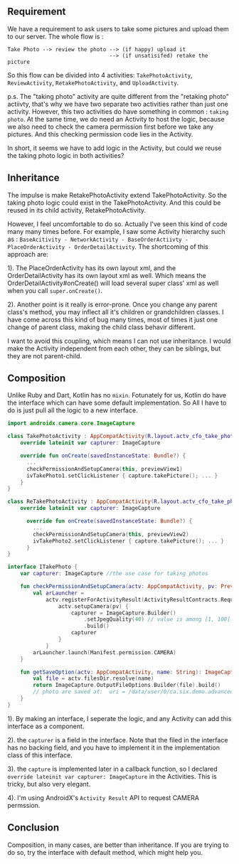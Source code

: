 ## Requirement
We have a requirement to ask users to take some pictures and upload them to our server.
The whole flow is :
```
Take Photo --> review the photo --> (if happy) upload it
                                --> (if unsatisifed) retake the picture
```

So this flow can be divided into 4 activities: `TakePhotoActivity`,  `ReviewActivity`, `RetakePhotoActivity`, and `UploadActivity`.

p.s. The "taking photo" activity are quite different from the "retaking photo" actiivty, that's why we have two separate two activities rather than just one activity. However, this two activities do have something in common : `taking photo`. At the same time, we do need an Activity to host the logic, because we also need to check the camera permission first before we take any pictures. And this checking permission code lies in the Activity. 

In short, it seems we have to add logic in the Activity, but could we reuse the taking photo logic in both activities?


## Inheritance
The impulse is make RetakePhotoActivity extend TakePhotoActivity. So the taking photo logic could exist in the TakePhotoActivity. And this could be reused in its child activity, RetakePhotoActivity.

However, I feel uncomfortable to do so. Actually I've seen this kind of code many many times before. For example, I saw some Activity hierarchy such as : `BaseAcitivity - NetworkActivity - BaseOrderActiivty - PlaceOrderActivity - OrderDetailActivity`. 
The shortcoming of this approach are: 

1). The PlaceOrderActivity has its own layout xml, and the OrderDetailActivity has its own layout xml as well. Which means the OrderDetailActivity#onCreate() will load several super class' xml as well when you call `super.onCreate()`. 

2). Another point is it really is error-prone. Once you change any parent class's method, you may inflect all it's children or grandchildren classes. 
I have come across this kind of bug many times, most of times it just one change of parent class, making the child class behavir different. 

I want to avoid this coupling, which means I can not use inheritance. I would make the Activity independent from each other, they can be siblings, but they are not parent-child.



## Composition
Unlike Ruby and Dart, Kotlin has no `mixin`. Fotunately for us, Kotlin do have the interface which can have some default implementation. 
So All I have to do is just pull all the logic to a new interface.

```kotlin
import androidx.camera.core.ImageCapture

class TakePhotoActivity : AppCompatActivity(R.layout.actv_cfo_take_photo), ITakePhoto {
    override lateinit var capturer: ImageCapture

    override fun onCreate(savedInstanceState: Bundle?) {
      ...
      checkPermissionAndSetupCamera(this, previewView1)
      ivTakePhoto1.setClickListener { capture.takePicture(); ... }
    }
}

class ReTakePhotoActivity : AppCompatActivity(R.layout.actv_cfo_take_photo), ITakePhoto {
    override lateinit var capturer: ImageCapture

      override fun onCreate(savedInstanceState: Bundle?) {
        ...
        checkPermissionAndSetupCamera(this, previewView2)
        ivTakePhoto2.setClickListener { capture.takePicture(); ... }
      }
}

interface ITakePhoto {
    var capturer: ImageCapture //the use case for taking photos

    fun checkPermissionAndSetupCamera(actv: AppCompatActivity, pv: PreviewView) {
        val arLauncher =
            actv.registerForActivityResult(ActivityResultContracts.RequestPermission()) {
                actv.setupCamera(pv) {
                    capturer = ImageCapture.Builder()
                        .setJpegQuality(40) // value is among [1, 100]
                        .build()
                    capturer
                }
            }
        arLauncher.launch(Manifest.permission.CAMERA)
    }

    fun getSaveOption(actv: AppCompatActivity, name: String): ImageCapture.OutputFileOptions {
        val file = actv.filesDir.resolve(name)
        return ImageCapture.OutputFileOptions.Builder(file).build()
        // photo are saved at:  uri = /data/user/0/ca.six.demo.advanced2021/files/hi-11-23-01.jpg
    }
}
```

1). By making an interface, I seperate the logic, and any Activity can add this interface as a component. 

2). the `capturer` is a field in the interface. Note that the filed in the interface has no backing field, and you have to implement it in the implementation class of this interface. 

3). the `capture` is implemented later in a callback function, so I declared `override lateinit var capturer: ImageCapture` in the Activities. This is tricky, but also very elegant.

4). I'm using AndroidX's `Activity Result` API to request CAMERA permssion. 



## Conclusion

Composition, in many cases, are better than inheritance. If you are trying to do so, try the interface with default method, which might help you.